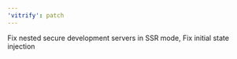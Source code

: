 ```yaml
---
'vitrify': patch
---
```


Fix nested secure development servers in SSR mode, Fix initial state injection
